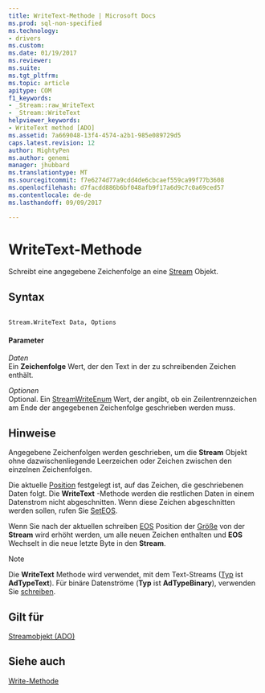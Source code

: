 ```yaml
---
title: WriteText-Methode | Microsoft Docs
ms.prod: sql-non-specified
ms.technology:
- drivers
ms.custom: 
ms.date: 01/19/2017
ms.reviewer: 
ms.suite: 
ms.tgt_pltfrm: 
ms.topic: article
apitype: COM
f1_keywords:
- _Stream::raw_WriteText
- _Stream::WriteText
helpviewer_keywords:
- WriteText method [ADO]
ms.assetid: 7a669048-13f4-4574-a2b1-985e089729d5
caps.latest.revision: 12
author: MightyPen
ms.author: genemi
manager: jhubbard
ms.translationtype: MT
ms.sourcegitcommit: f7e6274d77a9cdd4de6cbcaef559ca99f77b3608
ms.openlocfilehash: d7facdd886b6bf048afb9f17a6d9c7c0a69ced57
ms.contentlocale: de-de
ms.lasthandoff: 09/09/2017

---
```

# <a name="writetext-method"></a>WriteText-Methode
Schreibt eine angegebene Zeichenfolge an eine [Stream](../../../ado/reference/ado-api/stream-object-ado.md) Objekt.  
  
## <a name="syntax"></a>Syntax  
  
```  
  
Stream.WriteText Data, Options  
```  
  
#### <a name="parameters"></a>Parameter  
 *Daten*  
 Ein **Zeichenfolge** Wert, der den Text in der zu schreibenden Zeichen enthält.  
  
 *Optionen*  
 Optional. Ein [StreamWriteEnum](../../../ado/reference/ado-api/streamwriteenum.md) Wert, der angibt, ob ein Zeilentrennzeichen am Ende der angegebenen Zeichenfolge geschrieben werden muss.  
  
## <a name="remarks"></a>Hinweise  
 Angegebene Zeichenfolgen werden geschrieben, um die **Stream** Objekt ohne dazwischenliegende Leerzeichen oder Zeichen zwischen den einzelnen Zeichenfolgen.  
  
 Die aktuelle [Position](../../../ado/reference/ado-api/position-property-ado.md) festgelegt ist, auf das Zeichen, die geschriebenen Daten folgt. Die **WriteText** -Methode werden die restlichen Daten in einem Datenstrom nicht abgeschnitten. Wenn diese Zeichen abgeschnitten werden sollen, rufen Sie [SetEOS](../../../ado/reference/ado-api/seteos-method.md).  
  
 Wenn Sie nach der aktuellen schreiben [EOS](../../../ado/reference/ado-api/eos-property.md) Position der [Größe](../../../ado/reference/ado-api/size-property-ado-stream.md) von der **Stream** wird erhöht werden, um alle neuen Zeichen enthalten und **EOS** Wechselt in die neue letzte Byte in den **Stream**.  
  
> [!NOTE]
>  Die **WriteText** Methode wird verwendet, mit dem Text-Streams ([Typ](../../../ado/reference/ado-api/type-property-ado-stream.md) ist **AdTypeText**). Für binäre Datenströme (**Typ** ist **AdTypeBinary**), verwenden Sie [schreiben](../../../ado/reference/ado-api/write-method.md).  
  
## <a name="applies-to"></a>Gilt für  
 [Streamobjekt (ADO)](../../../ado/reference/ado-api/stream-object-ado.md)  
  
## <a name="see-also"></a>Siehe auch  
 [Write-Methode](../../../ado/reference/ado-api/write-method.md)
